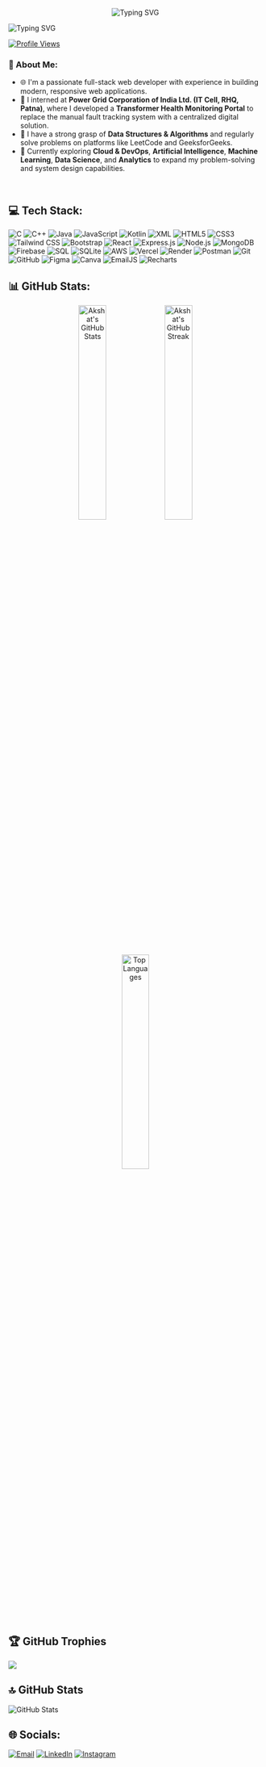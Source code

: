 <p align="center">
  <img src="https://readme-typing-svg.herokuapp.com?font=Fira+Code&size=25&duration=3000&pause=1000&color=00F7FF&center=true&vCenter=true&width=600&lines=Hello,+I'm+Akshat+Singh+👋;Welcome+to+my+GitHub+Profile!" alt="Typing SVG" />
</p>
<div style="flex: 1; min-width: 250px;">
    <img src="https://readme-typing-svg.herokuapp.com?font=Fira+Code&size=22&duration=3000&pause=1000&color=00F7FF&width=450&height=60&lines=Currently+building+cool+stuff...;Always+learning+something+new!;"   alt="Typing SVG" />
</div>


[![Profile Views](https://komarev.com/ghpvc/?username=akshatksingh-25&label=Profile%20Views&color=0e75b6&style=flat)](https://github.com/akshatksingh-25)

### 💫 About Me:
- 🌐 I'm a passionate full-stack web developer with experience in building modern, responsive web applications.
- 🏢 I interned at **Power Grid Corporation of India Ltd. (IT Cell, RHQ, Patna)**, where I developed a **Transformer Health Monitoring Portal** to replace the manual fault tracking system with a centralized digital solution.
- 🧠 I have a strong grasp of **Data Structures & Algorithms** and regularly solve problems on platforms like LeetCode and GeeksforGeeks.
- 🚀 Currently exploring **Cloud & DevOps**, **Artificial Intelligence**, **Machine Learning**, **Data Science**, and **Analytics** to expand my problem-solving and system design capabilities.
<br>


## 💻 Tech Stack:
![C](https://img.shields.io/badge/c-%2300599C.svg?style=for-the-badge&logo=c&logoColor=white)
![C++](https://img.shields.io/badge/c++-%2300599C.svg?style=for-the-badge&logo=c%2B%2B&logoColor=white)
![Java](https://img.shields.io/badge/java-%23ED8B00.svg?style=for-the-badge&logo=openjdk&logoColor=white)
![JavaScript](https://img.shields.io/badge/javascript-%23323330.svg?style=for-the-badge&logo=javascript&logoColor=%23F7DF1E)
![Kotlin](https://img.shields.io/badge/kotlin-%237F52FF.svg?style=for-the-badge&logo=kotlin&logoColor=white)
![XML](https://img.shields.io/badge/XML-%23e44d26.svg?style=for-the-badge&logo=xml&logoColor=white)
![HTML5](https://img.shields.io/badge/html5-%23E34F26.svg?style=for-the-badge&logo=html5&logoColor=white)
![CSS3](https://img.shields.io/badge/css3-%231572B6.svg?style=for-the-badge&logo=css3&logoColor=white)
![Tailwind CSS](https://img.shields.io/badge/tailwindcss-%2338B2AC.svg?style=for-the-badge&logo=tailwind-css&logoColor=white)
![Bootstrap](https://img.shields.io/badge/bootstrap-%238511FA.svg?style=for-the-badge&logo=bootstrap&logoColor=white)
![React](https://img.shields.io/badge/react-%2320232a.svg?style=for-the-badge&logo=react&logoColor=%2361DAFB)
![Express.js](https://img.shields.io/badge/express.js-%23404d59.svg?style=for-the-badge)
![Node.js](https://img.shields.io/badge/node.js-%23339933.svg?style=for-the-badge&logo=node.js&logoColor=white)
![MongoDB](https://img.shields.io/badge/mongodb-%234ea94b.svg?style=for-the-badge&logo=mongodb&logoColor=white)
![Firebase](https://img.shields.io/badge/firebase-%23039BE5.svg?style=for-the-badge&logo=firebase)
![SQL](https://img.shields.io/badge/sql-%2307405e.svg?style=for-the-badge&logo=sqlite&logoColor=white)
![SQLite](https://img.shields.io/badge/sqlite-%2307405e.svg?style=for-the-badge&logo=sqlite&logoColor=white)
![AWS](https://img.shields.io/badge/aws-%23FF9900.svg?style=for-the-badge&logo=amazonaws&logoColor=white)
![Vercel](https://img.shields.io/badge/vercel-%23000000.svg?style=for-the-badge&logo=vercel&logoColor=white)
![Render](https://img.shields.io/badge/render-%23000000.svg?style=for-the-badge&logo=render&logoColor=white)
![Postman](https://img.shields.io/badge/postman-%23FF6C37.svg?style=for-the-badge&logo=postman&logoColor=white)
![Git](https://img.shields.io/badge/git-%23F05033.svg?style=for-the-badge&logo=git&logoColor=white)
![GitHub](https://img.shields.io/badge/github-%23121011.svg?style=for-the-badge&logo=github&logoColor=white)
![Figma](https://img.shields.io/badge/figma-%23F24E1E.svg?style=for-the-badge&logo=figma&logoColor=white)
![Canva](https://img.shields.io/badge/canva-%2300C4CC.svg?style=for-the-badge&logo=canva&logoColor=white)
![EmailJS](https://img.shields.io/badge/emailjs-%23404d59.svg?style=for-the-badge)
![Recharts](https://img.shields.io/badge/recharts-%23FF6384.svg?style=for-the-badge&logo=recharts&logoColor=white)
<br>


## 📊 GitHub Stats:
<p align="center">
  <img src="https://github-readme-stats.vercel.app/api?username=akshatksingh-25&theme=github_dark&hide_border=false&include_all_commits=false&count_private=false" alt="Akshat's GitHub Stats" width="33%" />
  <img src="https://nirzak-streak-stats.vercel.app/?user=akshatksingh-25&theme=github_dark&hide_border=false" alt="Akshat's GitHub Streak" width="33%" />
  <img src="https://github-readme-stats.vercel.app/api/top-langs/?username=akshatksingh-25&theme=github_dark&hide_border=false&layout=compact" alt="Top Languages" width="33%" />
</p>

<br>

## 🏆 GitHub Trophies
![](https://github-profile-trophy.vercel.app/?username=akshatksingh-25&theme=darkhub&no-frame=false&no-bg=false&margin-w=4)
<br>

## 🔝 GitHub Stats
![GitHub Stats](https://github-readme-stats.vercel.app/api?username=akshatksingh-25&show_icons=true&theme=github_dark&hide=prs,issues&count_private=true)


## 🌐 Socials:
[![Email](https://img.shields.io/badge/Email-D14836?logo=gmail&logoColor=white)](mailto:akshatksingh25@gmail.com) 
[![LinkedIn](https://img.shields.io/badge/LinkedIn-%230077B5.svg?logo=linkedin&logoColor=white)](https://linkedin.com/in/akshatksingh25) 
[![Instagram](https://img.shields.io/badge/Instagram-%23E4405F.svg?logo=Instagram&logoColor=white)](https://instagram.com/akshatksingh__25) 
<br>
